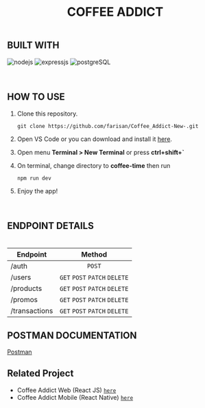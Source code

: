 <div style="display: flex;
    justify-content: center;
    align-items: center;">

# COFFEE ADDICT

</div>

## BUILT WITH

![nodejs](https://img.shields.io/badge/nodejs-18-brightgreen)
![expressjs](https://img.shields.io/badge/expressjs-4-lightgrey)
![postgreSQL](https://img.shields.io/badge/postgreSQL-14-blue)

<br>

## HOW TO USE

1. Clone this repository.

   ```
   git clone https://github.com/farisan/Coffee_Addict-New-.git
   ```

2. Open VS Code or you can download and install it [here](https://code.visualstudio.com/).

3. Open menu **Terminal > New Terminal** or press **ctrl+shift+`**

4. On terminal, change directory to **coffee-time** then run

   ```
   npm run dev
   ```

5. Enjoy the app!

<br>

## ENDPOINT DETAILS

#

| Endpoint      |            Method             |
| ------------- | :---------------------------: |
| /auth         |            `POST`             |
| /users        | `GET` `POST` `PATCH` `DELETE` |
| /products     | `GET` `POST` `PATCH` `DELETE` |
| /promos       | `GET` `POST` `PATCH` `DELETE` |
| /transactions | `GET` `POST` `PATCH` `DELETE` |

## POSTMAN DOCUMENTATION

[Postman](https://documenter.getpostman.com/view/12793513/2s847BSvAt)

## Related Project

- Coffee Addict Web (React JS) [`here`](https://coffeeaddictfe.vercel.app/)
- Coffee Addict Mobile (React Native) [`here`](https://github.com/farisan/coffee-addict-native)
